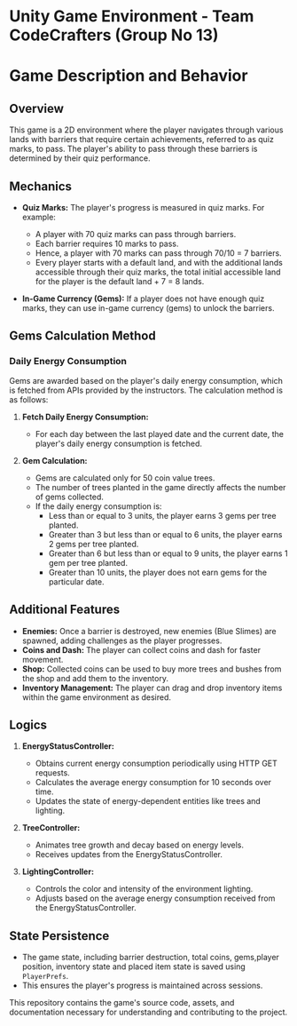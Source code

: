 # Unity Game Environment - Team CodeCrafters (Group No 13)

# Game Description and Behavior

## Overview
This game is a 2D environment where the player navigates through various lands with barriers that require certain achievements, referred to as quiz marks, to pass. The player's ability to pass through these barriers is determined by their quiz performance.

## Mechanics
- **Quiz Marks:** The player's progress is measured in quiz marks. For example:
  - A player with 70 quiz marks can pass through barriers.
  - Each barrier requires 10 marks to pass.
  - Hence, a player with 70 marks can pass through 70/10 = 7 barriers.
  - Every player starts with a default land, and with the additional lands accessible through their quiz marks, the total initial accessible land for the player is the default land + 7 = 8 lands.

- **In-Game Currency (Gems):** If a player does not have enough quiz marks, they can use in-game currency (gems) to unlock the barriers.

## Gems Calculation Method

### Daily Energy Consumption
Gems are awarded based on the player's daily energy consumption, which is fetched from APIs provided by the instructors. The calculation method is as follows:

1. **Fetch Daily Energy Consumption:**
   - For each day between the last played date and the current date, the player's daily energy consumption is fetched.

2. **Gem Calculation:**
   - Gems are calculated only for 50 coin value trees.
   - The number of trees planted in the game directly affects the number of gems collected.
   - If the daily energy consumption is:
     - Less than or equal to 3 units, the player earns 3 gems per tree planted.
     - Greater than 3 but less than or equal to 6 units, the player earns 2 gems per tree planted.
     - Greater than 6 but less than or equal to 9 units, the player earns 1 gem per tree planted.
     - Greater than 10 units, the player does not earn gems for the particular date.
       
## Additional Features
- **Enemies:** Once a barrier is destroyed, new enemies (Blue Slimes) are spawned, adding challenges as the player progresses.
- **Coins and Dash:** The player can collect coins and dash for faster movement.
- **Shop:** Collected coins can be used to buy more trees and bushes from the shop and add them to the inventory.
- **Inventory Management:** The player can drag and drop inventory items within the game environment as desired.

## Logics

1. **EnergyStatusController:**
   - Obtains current energy consumption periodically using HTTP GET requests.
   - Calculates the average energy consumption for 10 seconds over time.
   - Updates the state of energy-dependent entities like trees and lighting.

2. **TreeController:**
   - Animates tree growth and decay based on energy levels.
   - Receives updates from the EnergyStatusController.

3. **LightingController:**
   - Controls the color and intensity of the environment lighting.
   - Adjusts based on the average energy consumption received from the EnergyStatusController.
  
 ## State Persistence
   - The game state, including barrier destruction, total coins, gems,player position, inventory state and placed item state is saved using `PlayerPrefs`.
   - This ensures the player's progress is maintained across sessions.


This repository contains the game's source code, assets, and documentation necessary for understanding and contributing to the project.
